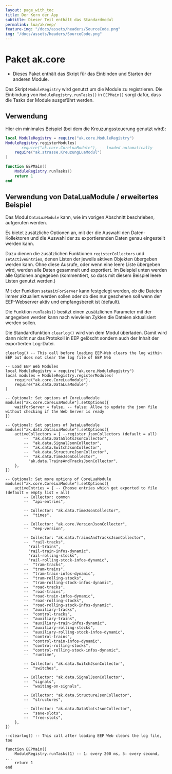 ```yaml
---
layout: page_with_toc
title: Der Kern der App
subtitle: Dieser Teil enthält das Standardmodul
permalink: lua/ak/eep/
feature-img: "/docs/assets/headers/SourceCode.png"
img: "/docs/assets/headers/SourceCode.png"
---
```


# Paket ak.core

* Dieses Paket enthält das Skript für das Einbinden und Starten der anderen Module.

Das Skript `ModuleRegistry` wird genutzt um die Module zu registrieren.
Die Einbindung von `ModuleRegistry.runTasks()` in `EEPMain()` sorgt dafür, dass die Tasks der Module ausgeführt werden.

## Verwendung

Hier ein minimales Beispiel (bei dem die Kreuzungssteuerung genutzt wird):

```lua
local ModuleRegistry = require("ak.core.ModuleRegistry")
ModuleRegistry.registerModules(
    -- require("ak.core.CoreLuaModule"), -- loaded automatically
    require("ak.strasse.KreuzungLuaModul")
)

function EEPMain()
    ModuleRegistry.runTasks()
    return 1
end
```

## Verwendung von DataLuaModule / erweitertes Beispiel

Das Modul `DataLuaModule` kann, wie im vorigen Abschnitt beschrieben, aufgerufen werden.

Es bietet zusätzliche Optionen an, mit der die Auswahl den Daten-Kollektoren und die Auswahl der zu exportierenden Daten genau eingestellt werden kann.

Dazu dienen die zusätzlichen Funktionen `registerCollectors` und `setActiveEntries`, denen Listen der jeweils aktiven Objekten übergeben werden kann. Ohne diese Ausrufe, oder wenn eine leere Liste übergeben wird, werden alle Daten gesammelt und exportiert. Im Beispiel unten werden alle Optionen angegeben (kommentiert, so dass mit diesem Beispiel leere Listen genutzt werden.)

Mit der Funktion `setWaitForServer` kann festgelegt werden, ob die Dateien immer aktualiert werden sollen oder ob dies nur geschehen soll wenn der EEP-Webserver aktiv und empfangsbereit ist (default).

Die Funktion `runTasks()` besitzt einen zusätzlichen Parameter mit der angegeben werden kann nach wievielen Zyklen die Dateien aktualisiert werden sollen.

Die Standardfunktion `clearlog()` wird von dem Modul überladen. Damit wird dann nicht nur das Protokoll in EEP gelöscht sondern auch der Inhalt der exportierten Log-Datei.

```
clearlog() -- This call before loading EEP-Web clears the log within EEP but does not clear the log file of EEP Web

-- Load EEP Web Modules
local ModuleRegistry = require("ak.core.ModuleRegistry")
local modules = ModuleRegistry.registerModules(
    require("ak.core.CoreLuaModule"),
    require("ak.data.DataLuaModule")
)

-- Optional: Set options of CoreLuaModule
modules["ak.core.CoreLuaModule"].setOptions({
    waitForServer = false, -- false: Allow to update the json file without checking if the Web Server is ready
})

-- Optional: Set options of DataLuaModule
modules["ak.data.DataLuaModule"].setOptions({
    activeCollectors = { --register JsonCollectors (default = all)
        --  "ak.data.DataSlotsJsonCollector",
        --  "ak.data.SignalJsonCollector",
        --  "ak.data.SwitchJsonCollector",
        --  "ak.data.StructureJsonCollector",
        --  "ak.data.TimeJsonCollector",
          "ak.data.TrainsAndTracksJsonCollector",
    },
})

-- Optional: Set more options of CoreLuaModule
modules["ak.core.CoreLuaModule"].setOptions({
    activeEntries = { -- Choose entries which get exported to file (default = empty list = all)
        -- Collector: common
        --  "api-entries",

        -- Collector: "ak.data.TimeJsonCollector",
        --  "times",

        -- Collector: "ak.core.VersionJsonCollector",
        --  "eep-version",

        -- Collector: "ak.data.TrainsAndTracksJsonCollector",
        --  "rail-tracks",
          "rail-trains",
          "rail-train-infos-dynamic",
          "rail-rolling-stocks",
          "rail-rolling-stock-infos-dynamic",
        --  "tram-tracks",
        --  "tram-trains",
        --  "tram-train-infos-dynamic",
        --  "tram-rolling-stocks",
        --  "tram-rolling-stock-infos-dynamic",
        --  "road-tracks",
        --  "road-trains",
        --  "road-train-infos-dynamic",
        --  "road-rolling-stocks",
        --  "road-rolling-stock-infos-dynamic",
        --  "auxiliary-tracks",
        --  "control-tracks",
        --  "auxiliary-trains",
        --  "auxiliary-train-infos-dynamic",
        --  "auxiliary-rolling-stocks",
        --  "auxiliary-rolling-stock-infos-dynamic",
        --  "control-trains",
        --  "control-train-infos-dynamic",
        --  "control-rolling-stocks",
        --  "control-rolling-stock-infos-dynamic",
        --  "runtime",

        -- Collector: "ak.data.SwitchJsonCollector",
        --  "switches",

        -- Collector: "ak.data.SignalJsonCollector",
        --  "signals",
        --  "waiting-on-signals",

        -- Collector: "ak.data.StructureJsonCollector",
        --  "structures",

        -- Collector: "ak.data.DataSlotsJsonCollector",
        --  "save-slots",
        --  "free-slots",
    },
})

--clearlog() -- This call after loading EEP Web clears the log file, too

function EEPMain()
    ModuleRegistry.runTasks(1) -- 1: every 200 ms, 5: every second, ...
    return 1
end
```

